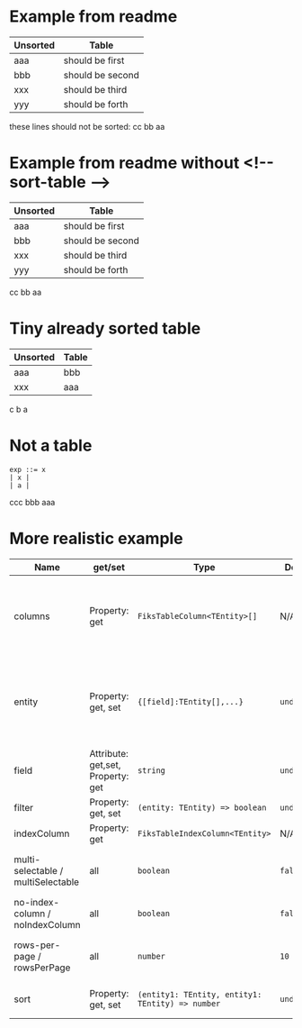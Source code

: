
# Example from readme

<!-- sort-table -->
| Unsorted | Table            |
| -------- | ---------------- |
| aaa      | should be first  |
| bbb      | should be second |
| xxx      | should be third  |
| yyy      | should be forth  |

these lines should not be sorted:
cc
bb
aa


# Example from readme without \<!-- sort-table --\>

| Unsorted | Table            |
| -------- | ---------------- |
| aaa      | should be first  |
| bbb      | should be second |
| xxx      | should be third  |
| yyy      | should be forth  |

cc
bb
aa

# Tiny already sorted table
<!-- sort-table -->

| Unsorted | Table |
| -------- | ----- |
| aaa      | bbb   |
| xxx      | aaa   |

c
b
a

# Not a table
```
exp ::= x
| x |
| a |
```

ccc
bbb
aaa

# More realistic example

<!-- sort-table -->
| Name                               | get/set                           | Type                                             | Default     | Description                                                                                  |
| ---------------------------------- | --------------------------------- | ------------------------------------------------ | ----------- | -------------------------------------------------------------------------------------------- |
| columns                            | Property: get                     | `FiksTableColumn<TEntity>[]`                     | N/A         | Get the list of fiks-table-column elements appended to this fiks-table.                      |
| entity                             | Property: get, set                | `{[field]:TEntity[],...}`                        | `undefined` | `<fiks-table>` uses `entity[field]` (of type `TEntity[]`) as data for the rows of the table. |
| field                              | Attribute: get,set, Property: get | `string`                                         | `undefined` | See entity property.                                                                         |
| filter                             | Property: get, set                | `(entity: TEntity) => boolean`                   | `undefined` | Filter the list of rows.                                                                     |
| indexColumn                        | Property: get                     | `FiksTableIndexColumn<TEntity>`                  | N/A         | Get the index column.                                                                        |
| multi-selectable / multiSelectable | all                               | `boolean`                                        | `false`     | Can multiple rows be selected at once?                                                       |
| no-index-column / noIndexColumn    | all                               | `boolean`                                        | `false`     | If set, the index column is not shown.                                                       |
| rows-per-page / rowsPerPage        | all                               | `number`                                         | `10`        | How many rows to display on each page.                                                       |
| sort                               | Property: get, set                | `(entity1: TEntity, entity1: TEntity) => number` | `undefined` | Sort the list of rows using a comparer.                                                      |
